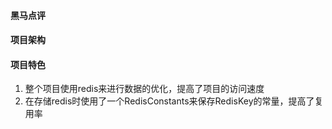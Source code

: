 #### 黑马点评

#### 项目架构

#### 项目特色
1. 整个项目使用redis来进行数据的优化，提高了项目的访问速度
2. 在存储redis时使用了一个RedisConstants来保存RedisKey的常量，提高了复用率